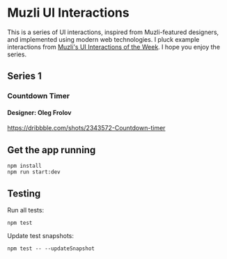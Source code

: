 Muzli UI Interactions
=====================

This is a series of UI interactions, inspired from Muzli-featured designers, and implemented using modern web technologies. I pluck example interactions from [Muzli's UI Interactions of the Week](https://medium.muz.li/@usemuzli). I hope you enjoy the series.

Series 1
--------
### Countdown Timer
#### Designer: Oleg Frolov
https://dribbble.com/shots/2343572-Countdown-timer


Get the app running
--------

``` 
npm install
npm run start:dev
```

Testing
-------
Run all tests:
```
npm test
```

Update test snapshots:
```
npm test -- --updateSnapshot
```
